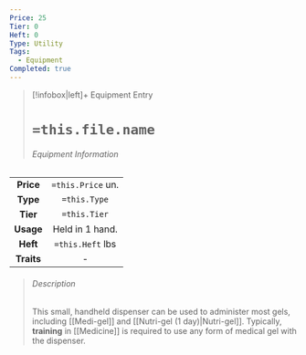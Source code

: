 ```yaml
---
Price: 25
Tier: 0
Heft: 0
Type: Utility
Tags:
  - Equipment
Completed: true
---
```

> [!infobox|left]+ Equipment Entry
> # `=this.file.name`
> ###### Equipment Information
|            |                   |
|:----------:|:-----------------:|
| **Price**  | `=this.Price` un. |
| **Type** | `=this.Type` |
|  **Tier**  |   `=this.Tier`    |
| **Usage**  |   Held in 1 hand.                |
|  **Heft**  | `=this.Heft` lbs  |
| **Traits** |       -            |
> ###### *Description*
> This small, handheld dispenser can be used to administer most gels, including [[Medi-gel]] and [[Nutri-gel (1 day)|Nutri-gel]]. Typically, **training** in [[Medicine]] is required to use any form of medical gel with the dispenser. 
